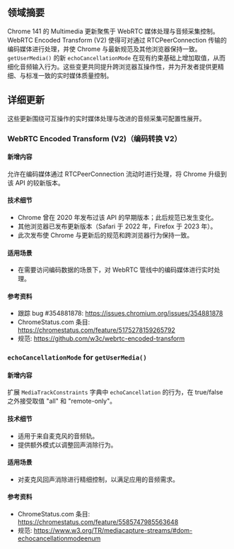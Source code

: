 ## 领域摘要

Chrome 141 的 Multimedia 更新聚焦于 WebRTC 媒体处理与音频采集控制。WebRTC Encoded Transform (V2) 使得可对通过 RTCPeerConnection 传输的编码媒体进行处理，并使 Chrome 与最新规范及其他浏览器保持一致。`getUserMedia()` 的新 `echoCancellationMode` 在现有约束基础上增加取值，从而细化音频输入行为。这些变更共同提升跨浏览器互操作性，并为开发者提供更精细、与标准一致的实时媒体质量控制。

## 详细更新

这些更新围绕可互操作的实时媒体处理与改进的音频采集可配置性展开。

### WebRTC Encoded Transform (V2)（编码转换 V2）

#### 新增内容
允许在编码媒体通过 RTCPeerConnection 流动时进行处理，将 Chrome 升级到该 API 的较新版本。

#### 技术细节
- Chrome 曾在 2020 年发布过该 API 的早期版本；此后规范已发生变化。
- 其他浏览器已发布更新版本（Safari 于 2022 年，Firefox 于 2023 年）。
- 此次发布使 Chrome 与更新后的规范和跨浏览器行为保持一致。

#### 适用场景
- 在需要访问编码数据的场景下，对 WebRTC 管线中的编码媒体进行实时处理。

#### 参考资料
- 跟踪 bug #354881878: https://issues.chromium.org/issues/354881878
- ChromeStatus.com 条目: https://chromestatus.com/feature/5175278159265792
- 规范: https://github.com/w3c/webrtc-encoded-transform

### `echoCancellationMode` for `getUserMedia()`

#### 新增内容
扩展 `MediaTrackConstraints` 字典中 `echoCancellation` 的行为，在 true/false 之外接受取值 "all" 和 "remote-only"。

#### 技术细节
- 适用于来自麦克风的音频轨。
- 提供额外模式以调整回声消除行为。

#### 适用场景
- 对麦克风回声消除进行精细控制，以满足应用的音频需求。

#### 参考资料
- ChromeStatus.com 条目: https://chromestatus.com/feature/5585747985563648
- 规范: https://www.w3.org/TR/mediacapture-streams/#dom-echocancellationmodeenum
